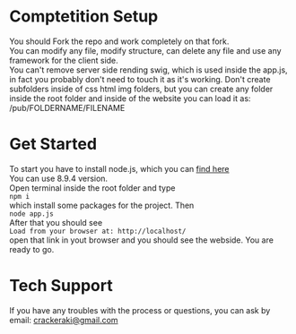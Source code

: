 # Comptetition Setup
You should Fork the repo and work completely on that fork.<br>
You can modify any file, modify structure, can delete any file and use any framework for the client side.<br>
You can't remove server side rending swig, which is used inside the app.js, in fact you probably don't need to touch it as it's working. Don't create subfolders inside of css html img folders, but you can create any folder inside the root folder and inside of the website you can load it as: /pub/FOLDERNAME/FILENAME

# Get Started
To start you have to install node.js, which you can [find here](https://nodejs.org/en/)<br>
You can use 8.9.4 version.<br>
Open terminal inside the root folder and type <br>
```npm i```<br>
which install some packages for the project. Then<br>
```node app.js```<br>
After that you should see <br>
```Load from your browser at: http://localhost/```<br>
open that link in yout browser and you should see the webside. You are ready to go.<br>

# Tech Support
If you have any troubles with the process or questions, you can ask by email: crackeraki@gmail.com